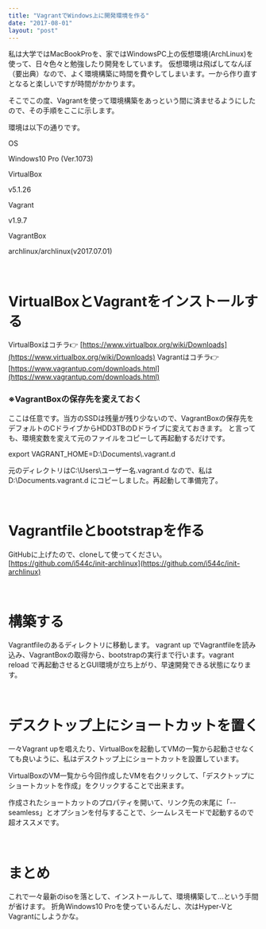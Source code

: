 ```yaml
---
title: "VagrantでWindows上に開発環境を作る"
date: "2017-08-01"
layout: "post"
---
```


私は大学ではMacBookProを、家ではWindowsPC上の仮想環境(ArchLinux)を使って、日々色々と勉強したり開発をしています。 仮想環境は飛ばしてなんぼ（要出典）なので、よく環境構築に時間を費やしてしまいます。一から作り直すとなると楽しいですが時間がかかります。

そこでこの度、Vagrantを使って環境構築をあっという間に済ませるようにしたので、その手順をここに示します。

環境は以下の通りです。

OS

Windows10 Pro (Ver.1073)

VirtualBox

v5.1.26

Vagrant

v1.9.7

VagrantBox

archlinux/archlinux(v2017.07.01)

 

# VirtualBoxとVagrantをインストールする

VirtualBoxはコチラ👉 [https://www.virtualbox.org/wiki/Downloads](https://www.virtualbox.org/wiki/Downloads) Vagrantはコチラ👉 [https://www.vagrantup.com/downloads.html](https://www.vagrantup.com/downloads.html)

### ※VagrantBoxの保存先を変えておく

ここは任意です。当方のSSDは残量が残り少ないので、VagrantBoxの保存先をデフォルトのCドライブからHDD3TBのDドライブに変えておきます。 と言っても、環境変数を変えて元のファイルをコピーして再起動するだけです。

export VAGRANT\_HOME=D:\\Documents\\.vagrant.d

元のディレクトリはC:\\Users\\ユーザー名.vagrant.d なので、私はD:\\Documents.vagrant.d にコピーしました。再起動して準備完了。

 

# Vagrantfileとbootstrapを作る

GitHubに上げたので、cloneして使ってください。 [https://github.com/i544c/init-archlinux](https://github.com/i544c/init-archlinux)

 

# 構築する

Vagrantfileのあるディレクトリに移動します。 vagrant up でVagrantfileを読み込み、VagrantBoxの取得から、bootstrapの実行まで行います。vagrant reload で再起動させるとGUI環境が立ち上がり、早速開発できる状態になります。

 

# デスクトップ上にショートカットを置く

一々Vagrant upを唱えたり、VirtualBoxを起動してVMの一覧から起動させなくても良いように、私はデスクトップ上にショートカットを設置しています。

VirtualBoxのVM一覧から今回作成したVMを右クリックして、「デスクトップにショートカットを作成」をクリックすることで出来ます。

作成されたショートカットのプロパティを開いて、リンク先の末尾に「--seamless」とオプションを付与することで、シームレスモードで起動するので超オススメです。

 

# まとめ

これで一々最新のisoを落として、インストールして、環境構築して...という手間が省けます。 折角Windows10 Proを使っているんだし、次はHyper-VとVagrantにしようかな。

